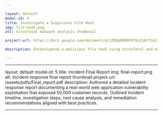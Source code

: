 ```yaml
---

layout: default
modal-id: 4
title: Investigate a Suspicious File Hash
img: file-hash.png
alt: VirusTotal malware analysis thumbnail

project-url: https://docs.google.com/document/d/1ZDOpMOKBtMf8sI1KrT14zIlye6u0aMxIRwHuTAnICO0/edit?tab=t.0

description: Investigated a malicious file hash using VirusTotal and mapped findings to the Pyramid of Pain. Conducted behavioral analysis of a Flagpro/BlackTech Trojan sample, extracted IoCs, and correlated them with MITRE ATT&CK techniques. Demonstrated SOC analyst skills in malware intelligence and threat categorization.

---
```


---

layout: default
modal-id: 5
title: Incident Final Report
img: final-report.png
alt: Incident response final report thumbnail
project-url: /assets/pdfs/Final_report.pdf
description: Authored a detailed incident response report documenting a real-world web application vulnerability exploitation that exposed 50,000 customer records. Outlined incident timeline, investigation steps, root cause analysis, and remediation recommendations aligned with best practices.

---
